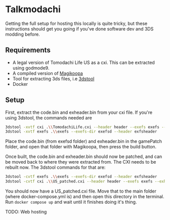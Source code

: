 # Talkmodachi

Getting the full setup for hosting this locally is quite tricky, but these instructions should get you going if you've done software dev and 3DS modding before.

## Requirements
- A legal version of Tomodachi Life US as a cxi. This can be extracted using godmode9.
- A compiled version of [Magikoopa](https://github.com/RicBent/Magikoopa)
- Tool for extracting 3ds files, i.e [3dstool](https://github.com/dnasdw/3dstool)
- Docker

## Setup

First, extract the code.bin and exheader.bin from your cxi file. If you're using 3dstool, the commands needed are
```sh
3dstool -xvtf cxi .\\TomodachiLife.cxi --header header --exefs exefs --exh exheader.bin --logo logo --plain plain --romfs romfs
3dstool -xvtf exefs .\\exefs --exefs-dir exefsd --header exfsheader
```

Place the code.bin (from exefsd folder) and exheader.bin in the gamePatch folder, and open that folder with Magikoopa, then press the build button.

Once built, the code.bin and exheader.bin should now be patched, and can be moved back to where they were extracted from. The CXI needs to be rebuilt now.
The 3dstool commands for that are:
```sh
3dstool -cvtf exefs .\\exefs --exefs-dir exefsd --header exfsheader
3dstool -cvtf cxi .\\US_patched.cxi --header header --exefs exefs --exh exheader.bin --logo logo --plain plain --romfs romfs --not-encrypt
```

You should now have a US_patched.cxi file. Move that to the main folder (where docker-compose.yml is) and then open this directory in the terminal.
Run `docker compose up` and wait until it finishes doing it's thing. 

TODO: Web hosting